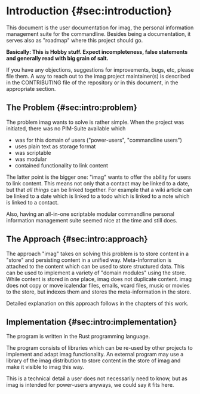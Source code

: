 # Introduction {#sec:introduction}

This document is the user documentation for imag, the personal
information management suite for the commandline. Besides being a documentation,
it serves also as "roadmap" where this project should go.

**Basically: This is Hobby stuff. Expect incompleteness, false statements and
generally read with big grain of salt.**

If you have any objections, suggestions for improvements, bugs, etc, please file
them.
A way to reach out to the imag project maintainer(s) is described in the
CONTRIBUTING file of the repository or in this document, in the appropriate
section.

## The Problem {#sec:intro:problem}

The problem imag wants to solve is rather simple. When the project was
initiated, there was no PIM-Suite available which

* was for this domain of users ("power-users", "commandline users")
* uses plain text as storage format
* was scriptable
* was modular
* contained functionality to link content

The latter point is the bigger one: "imag" wants to offer the ability for users
to link content. This means not only that a contact may be linked to a
date, but that _all things_ can be linked together. For example that a wiki
article can be linked to a date which is linked to a todo which is linked to a
note which is linked to a contact.

Also, having an all-in-one scriptable modular commandline personal information
management suite seemed nice at the time and still does.

## The Approach {#sec:intro:approach}

The approach "imag" takes on solving this problem is to store content in a
"store" and persisting content in a unified way.
Meta-Information is attached to the content which can be used to store
structured data.
This can be used to implement a variety of "domain modules" using the store.
While content is stored in _one_ place, imag does not duplicate content.
imag does not copy or move icalendar files, emails, vcard files, music or
movies to the store, but indexes them and stores the meta-information in the
store.

Detailed explanation on this approach follows in the chapters of this work.

## Implementation {#sec:intro:implementation}

The program is written in the Rust programming language.

The program consists of libraries which can be re-used by other projects
to implement and adapt imag functionality. An external program may use a
library of the imag distribution to store content in the store of imag and
make it visible to imag this way.

This is a technical detail a user does not necessarily need to know, but as imag
is intended for power-users anyways, we could say it fits here.

